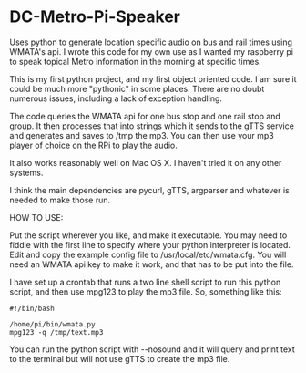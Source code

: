 # DC-Metro-Pi-Speaker
Uses python to generate location specific audio on bus and rail times using WMATA's api.
I wrote this code for my own use as I wanted my raspberry pi to speak topical Metro information in the morning
at specific times.

This is my first python project, and my first object oriented code. I am sure it could be much more "pythonic" in some 
places.  There are no doubt numerous issues, including a lack of exception handling.

The code queries the WMATA api for one bus stop and one rail stop and group. It then processes that into strings which it sends to the gTTS service and generates and saves to /tmp the mp3. You can then use your mp3 player of choice on the RPi to play the audio.

It also works reasonably well on Mac OS X. I haven't tried it on any other systems.

I think the main dependencies are pycurl, gTTS, argparser and whatever is needed to make those run.

HOW TO USE:

Put the script wherever you like, and make it executable. You may need to fiddle with the first line to specify where your python interpreter is located.
Edit and copy the example config file to /usr/local/etc/wmata.cfg. You will need an WMATA api key to make it work, and that has to be put into the file.

I have set up a crontab that runs a two line shell script to run this python script, and then use mpg123 to play the mp3 file. So, something like this:

	#!/bin/bash

	/home/pi/bin/wmata.py
	mpg123 -q /tmp/text.mp3

You can run the python script with --nosound and it will query and print text to the terminal but will not use gTTS to create the mp3 file.
